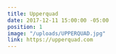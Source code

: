 ```yaml
---
title: Upperquad
date: 2017-12-11 15:00:00 -05:00
position: 1
image: "/uploads/UPPERQUAD.jpg"
link: https://upperquad.com
---
```


